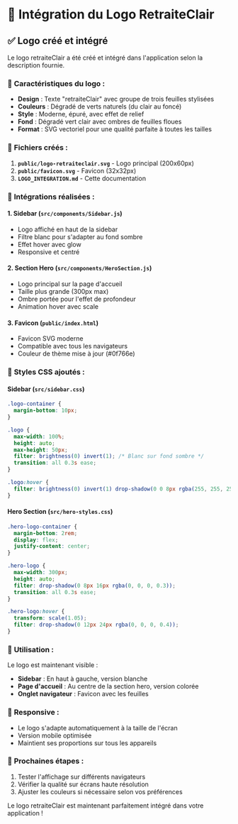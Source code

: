 # 🎨 Intégration du Logo RetraiteClair

## ✅ Logo créé et intégré

Le logo retraiteClair a été créé et intégré dans l'application selon la description fournie.

### 🎨 **Caractéristiques du logo :**
- **Design** : Texte "retraiteClair" avec groupe de trois feuilles stylisées
- **Couleurs** : Dégradé de verts naturels (du clair au foncé)
- **Style** : Moderne, épuré, avec effet de relief
- **Fond** : Dégradé vert clair avec ombres de feuilles floues
- **Format** : SVG vectoriel pour une qualité parfaite à toutes les tailles

### 📁 **Fichiers créés :**

1. **`public/logo-retraiteclair.svg`** - Logo principal (200x60px)
2. **`public/favicon.svg`** - Favicon (32x32px)
3. **`LOGO_INTEGRATION.md`** - Cette documentation

### 🔧 **Intégrations réalisées :**

#### 1. **Sidebar** (`src/components/Sidebar.js`)
- Logo affiché en haut de la sidebar
- Filtre blanc pour s'adapter au fond sombre
- Effet hover avec glow
- Responsive et centré

#### 2. **Section Hero** (`src/components/HeroSection.js`)
- Logo principal sur la page d'accueil
- Taille plus grande (300px max)
- Ombre portée pour l'effet de profondeur
- Animation hover avec scale

#### 3. **Favicon** (`public/index.html`)
- Favicon SVG moderne
- Compatible avec tous les navigateurs
- Couleur de thème mise à jour (#0f766e)

### 🎨 **Styles CSS ajoutés :**

#### Sidebar (`src/sidebar.css`)
```css
.logo-container {
  margin-bottom: 10px;
}

.logo {
  max-width: 100%;
  height: auto;
  max-height: 50px;
  filter: brightness(0) invert(1); /* Blanc sur fond sombre */
  transition: all 0.3s ease;
}

.logo:hover {
  filter: brightness(0) invert(1) drop-shadow(0 0 8px rgba(255, 255, 255, 0.3));
}
```

#### Hero Section (`src/hero-styles.css`)
```css
.hero-logo-container {
  margin-bottom: 2rem;
  display: flex;
  justify-content: center;
}

.hero-logo {
  max-width: 300px;
  height: auto;
  filter: drop-shadow(0 8px 16px rgba(0, 0, 0, 0.3));
  transition: all 0.3s ease;
}

.hero-logo:hover {
  transform: scale(1.05);
  filter: drop-shadow(0 12px 24px rgba(0, 0, 0, 0.4));
}
```

### 🚀 **Utilisation :**

Le logo est maintenant visible :
- **Sidebar** : En haut à gauche, version blanche
- **Page d'accueil** : Au centre de la section hero, version colorée
- **Onglet navigateur** : Favicon avec les feuilles

### 📱 **Responsive :**
- Le logo s'adapte automatiquement à la taille de l'écran
- Version mobile optimisée
- Maintient ses proportions sur tous les appareils

### 🎯 **Prochaines étapes :**
1. Tester l'affichage sur différents navigateurs
2. Vérifier la qualité sur écrans haute résolution
3. Ajuster les couleurs si nécessaire selon vos préférences

Le logo retraiteClair est maintenant parfaitement intégré dans votre application !
